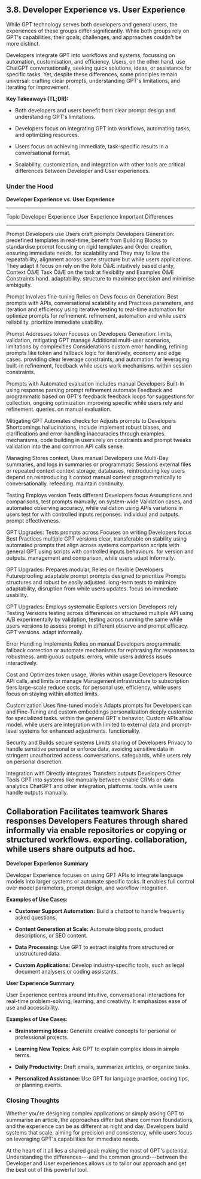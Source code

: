 ## 3.8. Developer Experience vs. User Experience

While GPT technology serves both developers and general users, the
experiences of these groups differ significantly. While both groups rely
on GPT\'s capabilities, their goals, challenges, and approaches couldn't
be more distinct.

Developers integrate GPT into workflows and systems, focussing on
automation, customisation, and efficiency. Users, on the other hand, use
ChatGPT conversationally, seeking quick solutions, ideas, or assistance
for specific tasks. Yet, despite these differences, some principles
remain universal: crafting clear prompts, understanding GPT's
limitations, and iterating for improvement.

**Key Takeaways (TL;DR):**

-   Both developers and users benefit from clear prompt design and
    understanding GPT's limitations.

-   Developers focus on integrating GPT into workflows, automating
    tasks, and optimizing resources.

-   Users focus on achieving immediate, task-specific results in a
    conversational format.

-   Scalability, customization, and integration with other tools are
    critical differences between Developer and User experiences.

### Under the Hood

**Developer Experience vs. User Experience**

  ----------------------------------------------------------------------------
  Topic            Developer Experience   User Experience     Important
                                                              Differences
  ---------------- ---------------------- ------------------- ----------------
  Prompt           Developers use         Users craft prompts Developers
  Generation:      predefined templates   in real-time,       benefit from
  Building Blocks  to standardise prompt  focusing on         rigid templates
  and Order        creation, ensuring     immediate needs.    for
                   scalability and        They may follow the repeatability,
                   alignment across       same structure but  while users
                   applications. They     adapt it            focus on
                   rely on the Role ÔåÆ     intuitively based   clarity,
                   Context ÔåÆ Task ÔåÆ       on the task at      flexibility and
                   Examples ÔåÆ Constraints hand.               adaptability.
                   structure to maximise
                   precision and minimise
                   ambiguity.

  Prompt           Involves fine-tuning   Relies on           Devs focus on
  Generation: Best prompts with APIs,     conversational      scalability and
  Practices        parameters, and        iteration and       efficiency using
                   iterative testing to   real-time           automation for
                   optimize prompts for   refinement.         refinement,
                   automation and                             while users
                   reliability.                               prioritize
                                                              immediate
                                                              usability.

  Prompt           Addresses token        Focuses on          Developers
  Generation:      limits, validation,    mitigating GPT      manage
  Additional       multi-user scenarios,  limitations by      complexities
  Considerations   custom error handling, refining prompts    like token
                   and fallback logic for iteratively,        economy and
                   edge cases.            providing clear     leverage
                                          constraints, and    automation for
                                          leveraging built-in refinement,
                                          feedback            while users work
                                          mechanisms.         within session
                                                              constraints.

  Prompts with     Automated evaluation   Includes manual     Developers
  Built-In         using response parsing prompt refinement   automate
  Feedback         and programmatic       based on GPT's      feedback
                   feedback loops for     suggestions for     collection,
                   ongoing optimization   improving specific  while users rely
                   and refinement.        queries.            on manual
                                                              evaluation.

  Mitigating GPT   Automates checks for   Adjusts prompts to  Developers
  Shortcomings     hallucinations,        include             implement robust
                   biases, and            clarifications and  error-handling
                   inaccuracies through   examples.           mechanisms,
                   code building in                           users rely on
                   constraints and                            prompt tweaks
                   validation into the                        and common
                   API calls                                  sense.

  Managing         Stores context,        Uses manual         Developers use
  Multi-Day        summaries, and logs in summaries or        programmatic
  Sessions         external files or      repeated context    context storage;
                   databases,             reintroducing key   users depend on
                   reintroducing it       context             manual context
                   programmatically to    conversationally.   refeeding.
                   maintain continuity.

  Testing          Employs version        Tests different     Developers focus
  Assumptions and  comparisons, test      prompts manually,   on system-wide
  Validation       cases, and automated   observing           accuracy, while
                   validation using APIs  variations in       users test for
                   with controlled inputs responses.          individual
                   and outputs.                               prompt
                                                              effectiveness.

  GPT Upgrades:    Tests prompts across   Focuses on writing  Developers focus
  Best Practices   multiple GPT versions  clear, transferable on stability
                   using automated        prompts that align  across systems
                   comparison scripts     with general GPT    using scripts
                   with controlled inputs behaviours.         for version
                   and outputs.                               management and
                                                              comparison,
                                                              while users
                                                              adapt
                                                              informally.

  GPT Upgrades:    Prepares modular,      Relies on flexible  Developers
  Futureproofing   adaptable prompt       prompts designed to prioritize
  Prompts          structures and robust  be easily adjusted. long-term
                   tests to minimize                          adaptability,
                   disruption from                            while users
                   updates.                                   focus on
                                                              immediate
                                                              usability.

  GPT Upgrades:    Employs systematic     Explores version    Developers rely
  Testing Versions testing across         differences         on structured
                   multiple API using A/B experimentally by   validation,
                   testing across         running the same    while users
                   versions to assess     prompt in different observe and
                   prompt efficacy.       GPT versions.       adapt
                                                              informally.

  Error Handling   Implements             Relies on manual    Developers
                   programmatic fallback  correction or       automate
                   mechanisms for         rephrasing for      responses to
                   robustness.            ambiguous outputs.  errors, while
                                                              users address
                                                              issues
                                                              interactively.

  Cost and         Optimizes token usage, Works within usage  Developers
  Resource         API calls, and         limits or           manage
  Management       infrastructure to      subscription tiers  large-scale
                   reduce costs.          for personal use.   efficiency,
                                                              while users
                                                              focus on staying
                                                              within allotted
                                                              limits.

  Customization    Uses fine-tuned models Adapts prompts for  Developers can
  and Fine-Tuning  and custom embeddings  personalization     deeply customize
                   for specialized tasks. within the general  GPT's behavior,
                   Custom APIs allow      model.              while users are
                   integration with                           limited to
                   external data and                          prompt-level
                   systems for enhanced                       adjustments.
                   functionality.

  Security and     Builds secure systems  Limits sharing of   Developers
  Privacy          to handle sensitive    personal or         enforce
                   data, avoiding         sensitive data in   stringent
                   unauthorized access.   conversations.      safeguards,
                                                              while users rely
                                                              on personal
                                                              discretion.

  Integration with Directly integrates    Transfers outputs   Developers
  Other Tools      GPT into systems like  manually between    enable
                   CRMs or data analytics ChatGPT and other   integration,
                   platforms.             tools.              while users
                                                              handle outputs
                                                              manually.

  Collaboration    Facilitates teamwork   Shares responses    Developers
  Features         through shared         informally via      enable
                   repositories or        copying or          structured
                   workflows.             exporting.          collaboration,
                                                              while users
                                                              share outputs ad
                                                              hoc.
  ----------------------------------------------------------------------------

**Developer Experience Summary**

Developer Experience focuses on using GPT APIs to integrate language
models into larger systems or automate specific tasks. It enables full
control over model parameters, prompt design, and workflow integration.

**Examples of Use Cases:**

-   **Customer Support Automation:** Build a chatbot to handle
    frequently asked questions.

-   **Content Generation at Scale:** Automate blog posts, product
    descriptions, or SEO content.

-   **Data Processing:** Use GPT to extract insights from structured or
    unstructured data.

-   **Custom Applications:** Develop industry-specific tools, such as
    legal document analysers or coding assistants.

**User Experience Summary**

User Experience centres around intuitive, conversational interactions
for real-time problem-solving, learning, and creativity. It emphasizes
ease of use and accessibility.

**Examples of Use Cases:**

-   **Brainstorming Ideas:** Generate creative concepts for personal or
    professional projects.

-   **Learning New Topics:** Ask GPT to explain complex ideas in simple
    terms.

-   **Daily Productivity:** Draft emails, summarize articles, or
    organize tasks.

-   **Personalized Assistance:** Use GPT for language practice, coding
    tips, or planning events.

### Closing Thoughts

Whether you're designing complex applications or simply asking GPT to
summarise an article, the approaches differ but share common
foundations, and the experience can be as different as night and day.
Developers build systems that scale, aiming for precision and
consistency, while users focus on leveraging GPT's capabilities for
immediate needs.

At the heart of it all lies a shared goal: making the most of GPT's
potential. Understanding the differences---and the common
ground---between the Developer and User experiences allows us to tailor
our approach and get the best out of this powerful tool.
